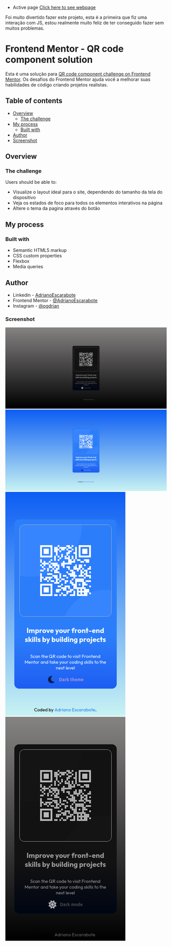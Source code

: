 - Active page [Click here to see webpage](https://adrianoescarabote.github.io/qr-code-menu-with-Dark-Light-Theme/)

Foi muito divertido fazer este projeto, esta é a primeira que fiz uma interação com JS, estou realmente muito feliz de ter conseguido fazer sem muitos problemas.

# Frontend Mentor - QR code component solution

Esta é uma solução para [QR code component challenge on Frontend Mentor](https://www.frontendmentor.io/challenges/qr-code-component-iux_sIO_H).
Os desafios do Frontend Mentor ajuda você a melhorar suas habilidades de código criando projetos realistas. 

## Table of contents

- [Overview](#overview)
  - [The challenge](#the-challenge)
- [My process](#my-process)
  - [Built with](#built-with)
- [Author](#author)
- [Screenshot](#screenshot)

## Overview

### The challenge

Users should be able to:

- Visualize o layout ideal para o site, dependendo do tamanho da tela do dispositivo
- Veja os estados de foco para todos os elementos interativos na página
- Altere o tema da pagina através do botão

## My process

### Built with

- Semantic HTML5 markup
- CSS custom properties
- Flexbox
- Media queries

## Author

- Linkedin - [AdrianoEscarabote](https://www.linkedin.com/in/adriano-escarabote-944b02233/)
- Frontend Mentor - [@AdrianoEscarabote](https://www.frontendmentor.io/profile/AdrianoEscarabote)
- Instagram - [@ogdrian](https://www.instagram.com/ogdrian/)

### Screenshot

![](./screenshots/screenshotDesktopDark.png)
![](./screenshots/screenshotDesktopLight.png)
![](./screenshots/screenshotMobileLight.png)
![](./screenshots/screenshotMobileDark.png)